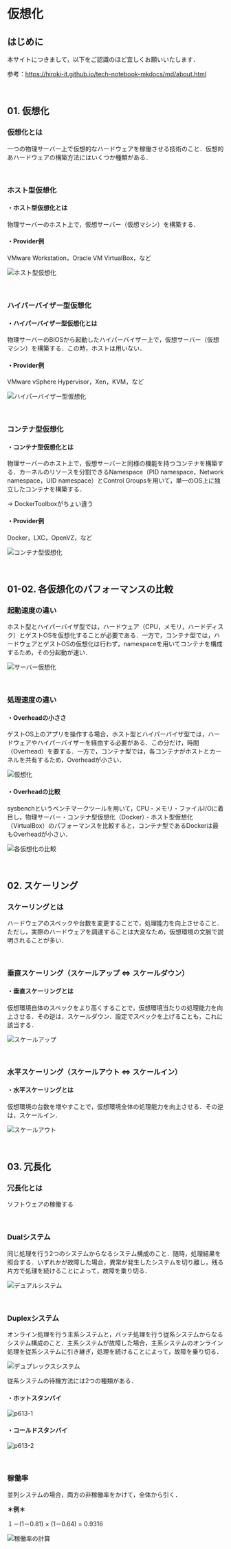 # 仮想化

## はじめに

本サイトにつきまして，以下をご認識のほど宜しくお願いいたします．

参考：https://hiroki-it.github.io/tech-notebook-mkdocs/md/about.html

<br>

## 01. 仮想化

###  仮想化とは

一つの物理サーバー上で仮想的なハードウェアを稼働させる技術のこと．仮想的あハードウェアの構築方法にはいくつか種類がある．

<br>

### ホスト型仮想化

#### ・ホスト型仮想化とは

物理サーバーのホスト上で，仮想サーバー（仮想マシン）を構築する．

#### ・Provider例

VMware Workstation，Oracle VM VirtualBox，など

![ホスト型仮想化](https://user-images.githubusercontent.com/42175286/60386396-3afbd080-9acf-11e9-9094-f61aa839dc04.png)

<br>

### ハイパーバイザー型仮想化

#### ・ハイパーバイザー型仮想化とは

物理サーバーのBIOSから起動したハイパーバイザー上で，仮想サーバー（仮想マシン）を構築する．この時，ホストは用いない．

#### ・Provider例

VMware vSphere Hypervisor，Xen，KVM，など

![ハイパーバイザー型仮想化](https://user-images.githubusercontent.com/42175286/60386395-3afbd080-9acf-11e9-9fbe-6287753cb43a.png)

<br>

### コンテナ型仮想化

#### ・コンテナ型仮想化とは

物理サーバーのホスト上で，仮想サーバーと同様の機能を持つコンテナを構築する．カーネルのリソースを分割できるNamespace（PID namespace，Network namespace，UID namespace）とControl Groupsを用いて，単一のOS上に独立したコンテナを構築する．

→ DockerToolboxがちょい違う

#### ・Provider例

Docker，LXC，OpenVZ，など

![コンテナ型仮想化](https://user-images.githubusercontent.com/42175286/60386394-3afbd080-9acf-11e9-96fd-321a88dbadc5.png)

<br>

## 01-02. 各仮想化のパフォーマンスの比較

### 起動速度の違い

ホスト型とハイパーバイザ型では，ハードウェア（CPU，メモリ，ハードディスク）とゲストOSを仮想化することが必要である．一方で，コンテナ型では，ハードウェアとゲストOSの仮想化は行わず，namespaceを用いてコンテナを構成するため，その分起動が速い．

![サーバー仮想化](https://user-images.githubusercontent.com/42175286/60386143-57e2d480-9acc-11e9-88b7-99a566346aba.png)

<br>

### 処理速度の違い

#### ・Overheadの小ささ

ゲストOS上のアプリを操作する場合，ホスト型とハイパーバイザ型では，ハードウェアやハイパーバイザーを経由する必要がある．この分だけ，時間（Overhead）を要する．一方で，コンテナ型では，各コンテナがホストとカーネルを共有するため，Overheadが小さい．

![仮想化](https://user-images.githubusercontent.com/42175286/60386143-57e2d480-9acc-11e9-88b7-99a566346aba.png)

#### ・Overheadの比較

sysbenchというベンチマークツールを用いて，CPU・メモリ・ファイルI/Oに着目し，物理サーバー・コンテナ型仮想化（Docker）・ホスト型仮想化（VirtualBox）のパフォーマンスを比較すると，コンテナ型であるDockerは最もOverheadが小さい．

![各仮想化の比較](https://user-images.githubusercontent.com/42175286/60386476-27049e80-9ad0-11e9-92d8-76eed8927392.png)

<br>

## 02. スケーリング

### スケーリングとは

ハードウェアのスペックや台数を変更することで，処理能力を向上させること．ただし，実際のハードウェアを調達することは大変なため，仮想環境の文脈で説明されることが多い．

<br>

### 垂直スケーリング（スケールアップ ⇔ スケールダウン）

#### ・垂直スケーリングとは

仮想環境自体のスペックをより高くすることで，仮想環境当たりの処理能力を向上させる．その逆は，スケールダウン．設定でスペックを上げることも，これに該当する．

![スケールアップ](https://raw.githubusercontent.com/hiroki-it/tech-notebook/master/images/スケールアップ.png)

<br>

### 水平スケーリング（スケールアウト ⇔ スケールイン）

#### ・水平スケーリングとは

仮想環境の台数を増やすことで，仮想環境全体の処理能力を向上させる．その逆は，スケールイン．

![スケールアウト](https://raw.githubusercontent.com/hiroki-it/tech-notebook/master/images/スケールアウト.png)

<br>

## 03. 冗長化

### 冗長化とは

ソフトウェアの稼働する

<br>

### Dualシステム

同じ処理を行う2つのシステムからなるシステム構成のこと．随時，処理結果を照合する．いずれかが故障した場合，異常が発生したシステムを切り離し，残る片方で処理を続けることによって，故障を乗り切る．

![デュアルシステム](https://raw.githubusercontent.com/hiroki-it/tech-notebook/master/images/デュアルシステム.png)

<br>

### Duplexシステム

オンライン処理を行う主系システムと，バッチ処理を行う従系システムからなるシステム構成のこと．主系システムが故障した場合，主系システムのオンライン処理を従系システムに引き継ぎ，処理を続けることによって，故障を乗り切る．

![デュプレックスシステム](https://raw.githubusercontent.com/hiroki-it/tech-notebook/master/images/デュプレックスシステム.png)

従系システムの待機方法には2つの種類がある．

#### ・ホットスタンバイ

![p613-1](https://raw.githubusercontent.com/hiroki-it/tech-notebook/master/images/p613-1.png)

#### ・コールドスタンバイ

![p613-2](https://raw.githubusercontent.com/hiroki-it/tech-notebook/master/images/p613-2.png)

<br>

### 稼働率

並列システムの場合，両方の非稼働率をかけて，全体から引く．

**＊例＊**

１－(1－0.81) × (1－0.64) = 0.9316

![稼働率の計算](https://raw.githubusercontent.com/hiroki-it/tech-notebook/master/images/稼働率の計算.jpg)
